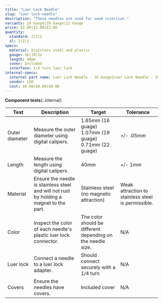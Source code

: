 ```yaml
---
title: "Luer Lock Needle"
slug: "luer-lock-needle"
description: "These needles are used for seed injection."
variants: 16 Gauge|19 Gauge|22 Gauge
price: $3.00|$3.00|$3.00
quantity:
  standard: 2|2|2
  xl: 2|2|2
specs:
  material: Stainless steel and plastic
  gauge: 16|19|22
  length: 40mm
  cover: Included
  interface: 1/4 turn luer lock
internal-specs:
  internal part name: Luer Lock Needle - 16 Gauge|Luer Lock Needle - 19 Gauge|Luer Lock Needle - 22 Gauge
  vendor: LDO
  cost: $0.08|$0.08|$0.08
---
```


**Component tests**{:.internal}

|Test         |Description  |Target       |Tolerance    |
|-------------|-------------|-------------|-------------|
|Outer diameter|Measure the outer diameter using digital calipers.|1.65mm (16 guage)<br>1.07mm (19 guage)<br>0.71mm (22 guage)|+/- .05mm
|Length       |Measure the length using digital calipers.|40mm|+/- 1mm
|Material     |Ensure the needle is stainless steel and will not rust by holding a magnet to the part.|Stainless steel (no magnetic attraction)|Weak attraction to stainless steel is permissible.
|Color        |Inspect the color of each needle's plastic luer lock connector.|The color should be different depending on the needle size.|N/A
|Luer lock    |Connect a needle to a luer lock adapter.|Should connect securely with a 1/4 turn|N/A
|Covers       |Ensure the needles have covers.|Included cover|N/A